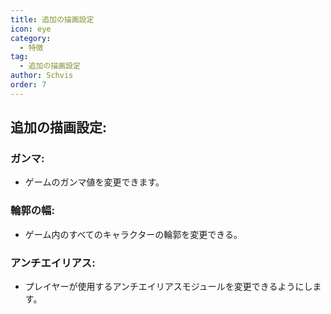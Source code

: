 ```yaml
---
title: 追加の描画設定
icon: eye
category:
  - 特徴
tag:
  - 追加の描画設定
author: Schvis
order: 7
---
```


## 追加の描画設定:
### ガンマ:
- ゲームのガンマ値を変更できます。
### 輪郭の幅:
- ゲーム内のすべてのキャラクターの輪郭を変更できる。
### アンチエイリアス:
- プレイヤーが使用するアンチエイリアスモジュールを変更できるようにします。
